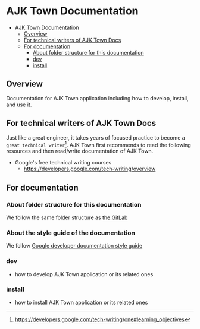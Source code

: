 # AJK Town Documentation

<!-- TOC -->

- [AJK Town Documentation](#ajk-town-documentation)
  - [Overview](#overview)
  - [For technical writers of AJK Town Docs](#for-technical-writers-of-ajk-town-docs)
  - [For documentation](#for-documentation)
    - [About folder structure for this documentation](#about-folder-structure-for-this-documentation)
    - [dev](#dev)
    - [install](#install)

<!-- /TOC -->

## Overview
Documentation for AJK Town application including how to develop, install, and use it.

## For technical writers of AJK Town Docs

Just like a great engineer, it takes years of focused practice to become a `great technical writer`[^1]. AJK Town first recommends to read the following resources and then read/write documentation of AJK Town.

- Google's free technical writing courses
  - https://developers.google.com/tech-writing/overview
 
## For documentation 

### About folder structure for this documentation
We follow the same folder structure as [the GitLab](https://docs.gitlab.com/ee/development/documentation/site_architecture/folder_structure.html)


### About the style guide of the documentation
We follow [Google developer documentation style guide](https://developers.google.com/style)

### dev
- how to develop AJK Town application or its related ones

### install
- how to install AJK Town application or its related ones

<!-- Footnote -->

[^1]: https://developers.google.com/tech-writing/one#learning_objectives

<!-- Footnote -->
